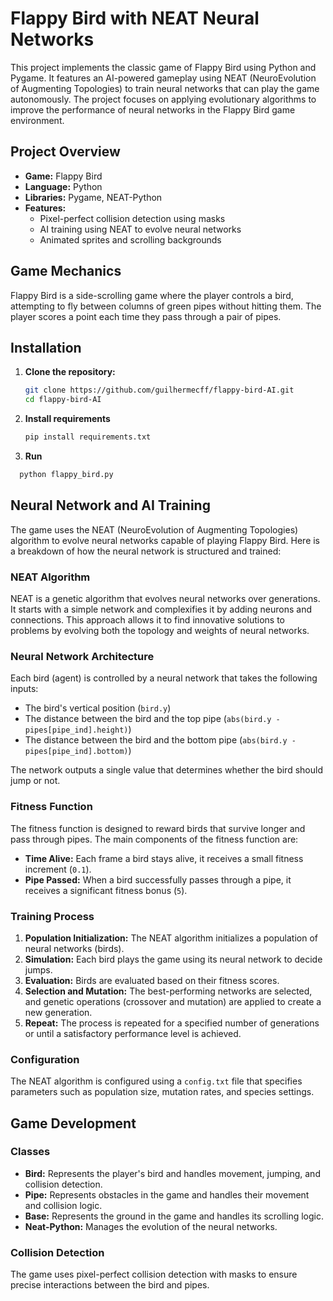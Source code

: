 # Flappy Bird with NEAT Neural Networks

This project implements the classic game of Flappy Bird using Python and Pygame. It features an AI-powered gameplay using NEAT (NeuroEvolution of Augmenting Topologies) to train neural networks that can play the game autonomously. The project focuses on applying evolutionary algorithms to improve the performance of neural networks in the Flappy Bird game environment.

## Project Overview

- **Game:** Flappy Bird
- **Language:** Python
- **Libraries:** Pygame, NEAT-Python
- **Features:**
  - Pixel-perfect collision detection using masks
  - AI training using NEAT to evolve neural networks
  - Animated sprites and scrolling backgrounds

## Game Mechanics

Flappy Bird is a side-scrolling game where the player controls a bird, attempting to fly between columns of green pipes without hitting them. The player scores a point each time they pass through a pair of pipes.

## Installation

1. **Clone the repository:**
   ```bash
   git clone https://github.com/guilhermecff/flappy-bird-AI.git
   cd flappy-bird-AI
   ```

2. **Install requirements**
   ```bash
   pip install requirements.txt
   ```

3. **Run**
  ```bash
    python flappy_bird.py
  ```


## Neural Network and AI Training

The game uses the NEAT (NeuroEvolution of Augmenting Topologies) algorithm to evolve neural networks capable of playing Flappy Bird. Here is a breakdown of how the neural network is structured and trained:

### NEAT Algorithm

NEAT is a genetic algorithm that evolves neural networks over generations. It starts with a simple network and complexifies it by adding neurons and connections. This approach allows it to find innovative solutions to problems by evolving both the topology and weights of neural networks.

### Neural Network Architecture

Each bird (agent) is controlled by a neural network that takes the following inputs:

- The bird's vertical position (`bird.y`)
- The distance between the bird and the top pipe (`abs(bird.y - pipes[pipe_ind].height)`)
- The distance between the bird and the bottom pipe (`abs(bird.y - pipes[pipe_ind].bottom)`)

The network outputs a single value that determines whether the bird should jump or not.

### Fitness Function

The fitness function is designed to reward birds that survive longer and pass through pipes. The main components of the fitness function are:

- **Time Alive:** Each frame a bird stays alive, it receives a small fitness increment (`0.1`).
- **Pipe Passed:** When a bird successfully passes through a pipe, it receives a significant fitness bonus (`5`).

### Training Process

1. **Population Initialization:** The NEAT algorithm initializes a population of neural networks (birds).
2. **Simulation:** Each bird plays the game using its neural network to decide jumps.
3. **Evaluation:** Birds are evaluated based on their fitness scores.
4. **Selection and Mutation:** The best-performing networks are selected, and genetic operations (crossover and mutation) are applied to create a new generation.
5. **Repeat:** The process is repeated for a specified number of generations or until a satisfactory performance level is achieved.

### Configuration

The NEAT algorithm is configured using a `config.txt` file that specifies parameters such as population size, mutation rates, and species settings.

## Game Development

### Classes

- **Bird:** Represents the player's bird and handles movement, jumping, and collision detection.
- **Pipe:** Represents obstacles in the game and handles their movement and collision logic.
- **Base:** Represents the ground in the game and handles its scrolling logic.
- **Neat-Python:** Manages the evolution of the neural networks.

### Collision Detection

The game uses pixel-perfect collision detection with masks to ensure precise interactions between the bird and pipes.

